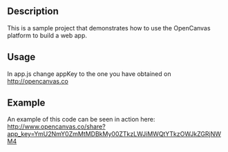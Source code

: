 ## Description
This is a sample project that demonstrates how to use the OpenCanvas platform to build a web app. 

## Usage

In app.js change appKey to the one you have obtained on http://opencanvas.co

## Example

An example of this code can be seen in action here:  
http://www.opencanvas.co/share?app_key=YmU2NmY0ZmMtMDBkMy00ZTkzLWJiMWQtYTkzOWJkZGRjNWM4


